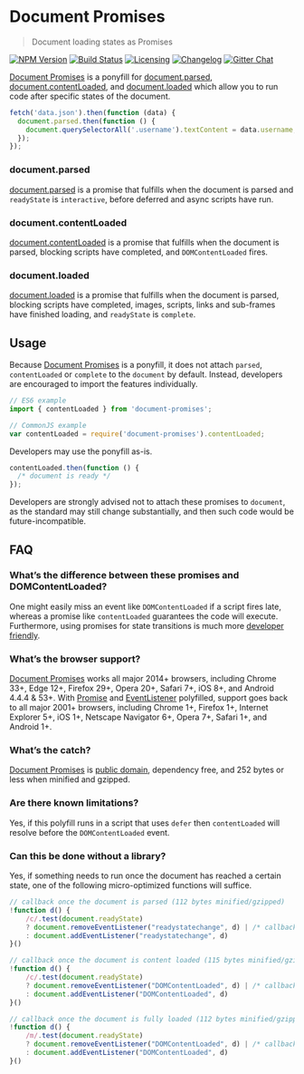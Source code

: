# Document Promises

> Document loading states as Promises

[![NPM Version][npm-img]][npm-url]
[![Build Status][cli-img]][cli-url]
[![Licensing][lic-img]][lic-url]
[![Changelog][log-img]][log-url]
[![Gitter Chat][git-img]][git-url]

[Document Promises] is a ponyfill for [document.parsed],
[document.contentLoaded], and [document.loaded] which allow you to run code
after specific states of the document.

```js
fetch('data.json').then(function (data) {
  document.parsed.then(function () {
    document.querySelectorAll('.username').textContent = data.username;
  });
});
```

### document.parsed

[document.parsed] is a promise that fulfills when the document is parsed and
`readyState` is `interactive`, before deferred and async scripts have run.

### document.contentLoaded

[document.contentLoaded] is a promise that fulfills when the document is
parsed, blocking scripts have completed, and `DOMContentLoaded` fires.

### document.loaded

[document.loaded] is a promise that fulfills when the document is parsed,
blocking scripts have completed, images, scripts, links and sub-frames have
finished loading, and `readyState` is `complete`.

## Usage

Because [Document Promises] is a ponyfill, it does not attach `parsed`,
`contentLoaded` or `complete` to the `document` by default. Instead, developers
are encouraged to import the features individually.

```js
// ES6 example
import { contentLoaded } from 'document-promises';

// CommonJS example
var contentLoaded = require('document-promises').contentLoaded;
```

Developers may use the ponyfill as-is.

```js
contentLoaded.then(function () {
  /* document is ready */
});
```

Developers are strongly advised not to attach these promises to `document`, as
the standard may still change substantially, and then such code would be
future-incompatible.

## FAQ

### What’s the difference between these promises and DOMContentLoaded?

One might easily miss an event like `DOMContentLoaded` if a script fires late,
whereas a promise like `contentLoaded` guarantees the code will execute.
Furthermore, using promises for state transitions is much more
[developer friendly].

### What’s the browser support?

[Document Promises] works all major 2014+ browsers, including Chrome 33+,
Edge 12+, Firefox 29+, Opera 20+, Safari 7+, iOS 8+, and Android 4.4.4 & 53+.
With [Promise] and [EventListener] polyfilled, support goes back to all major
2001+ browsers, including Chrome 1+, Firefox 1+, Internet Explorer 5+, iOS 1+,
Netscape Navigator 6+, Opera 7+, Safari 1+, and Android 1+.

### What’s the catch?

[Document Promises] is [public domain], dependency free, and 252 bytes or less
when minified and gzipped.

### Are there known limitations?

Yes, if this polyfill runs in a script that uses `defer` then `contentLoaded`
will resolve before the `DOMContentLoaded` event.

### Can this be done without a library?

Yes, if something needs to run once the document has reached a certain state, one of the following micro-optimized functions will suffice.

```js
// callback once the document is parsed (112 bytes minified/gzipped)
!function d() {
    /c/.test(document.readyState)
    ? document.removeEventListener("readystatechange", d) | /* callback */
    : document.addEventListener("readystatechange", d)
}()
```

```js
// callback once the document is content loaded (115 bytes minified/gzipped)
!function d() {
    /c/.test(document.readyState)
    ? document.removeEventListener("DOMContentLoaded", d) | /* callback */
    : document.addEventListener("DOMContentLoaded", d)
}()
```

```js
// callback once the document is fully loaded (112 bytes minified/gzipped)
!function d() {
    /m/.test(document.readyState)
    ? document.removeEventListener("DOMContentLoaded", d) | /* callback */
    : document.addEventListener("DOMContentLoaded", d)
}()
```

[Document Promises]: https://github.com/jonathantneal/document-promises

[document.parsed]: https://html.spec.whatwg.org/multipage/dom.html#dom-document-parsed
[document.contentLoaded]: https://html.spec.whatwg.org/multipage/dom.html#dom-document-contentLoaded
[document.loaded]: https://html.spec.whatwg.org/multipage/dom.html#dom-document-loaded

[developer friendly]: https://github.com/whatwg/html/issues/127#issuecomment-139176295

[Promise]: https://github.com/ysmood/yaku
[EventListener]: https://github.com/jonathantneal/EventListener
[public domain]: LICENSE.md

[npm-url]: https://www.npmjs.com/package/document-promises
[npm-img]: https://img.shields.io/npm/v/document-promises.svg?style=flat-square
[cli-url]: https://travis-ci.org/jonathantneal/document-promises
[cli-img]: https://img.shields.io/travis/jonathantneal/document-promises.svg?style=flat-square
[lic-url]: LICENSE.md
[lic-img]: https://img.shields.io/npm/l/document-promises.svg?style=flat-square
[log-url]: CHANGELOG.md
[log-img]: https://img.shields.io/badge/changelog-md-blue.svg?style=flat-square
[git-url]: https://gitter.im/jonathantneal/document-promises
[git-img]: https://img.shields.io/badge/chat-gitter-blue.svg?style=flat-square
